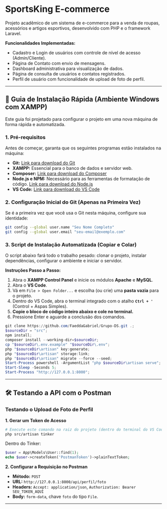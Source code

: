 # SportsKing E-commerce

Projeto acadêmico de um sistema de e-commerce para a venda de roupas, acessórios e artigos esportivos, desenvolvido com PHP e o framework Laravel.

**Funcionalidades Implementadas:**
*   Cadastro e Login de usuários com controle de nível de acesso (Admin/Cliente).
*   Página de Contato com envio de mensagens.
*   Dashboard administrativa para visualização de dados.
*   Página de consulta de usuários e contatos registrados.
*   Perfil de usuário com funcionalidade de upload de foto de perfil.

---

## 🚀 Guia de Instalação Rápida (Ambiente Windows com XAMPP)

Este guia foi projetado para configurar o projeto em uma nova máquina de forma rápida e automatizada.

### 1. Pré-requisitos

Antes de começar, garanta que os seguintes programas estão instalados na máquina:
*   **Git:** [Link para download do Git](https://git-scm.com/downloads )
*   **XAMPP:** Essencial para o banco de dados e servidor web.
*   **Composer:** [Link para download do Composer](https://getcomposer.org/download/ )
*   **Node.js e NPM:** Necessário para as ferramentas de formatação de código. [Link para download do Node.js](https://nodejs.org/en/ )
*   **VS Code:** [Link para download do VS Code](https://code.visualstudio.com/ )

### 2. Configuração Inicial do Git (Apenas na Primeira Vez)

Se é a primeira vez que você usa o Git nesta máquina, configure sua identidade:
```bash
git config --global user.name "Seu Nome Completo"
git config --global user.email "seu-email@exemplo.com"
```

### 3. Script de Instalação Automatizada (Copiar e Colar)

O script abaixo fará todo o trabalho pesado: clonar o projeto, instalar dependências, configurar o ambiente e iniciar o servidor.

**Instruções Passo a Passo:**
1.  Abra o **XAMPP Control Panel** e inicie os módulos **Apache** e **MySQL**.
2.  Abra o **VS Code**.
3.  Vá em `File > Open Folder...` e escolha (ou crie) uma **pasta vazia** para o projeto.
4.  Dentro do VS Code, abra o terminal integrado com o atalho **`Ctrl + '`** (Control + Aspas Simples).
5.  **Copie o bloco de código inteiro abaixo e cole no terminal.**
6.  Pressione Enter e aguarde a conclusão dos comandos.

```powershell
git clone https://github.com/FaeddaGabriel/Grupo-DS.git .;
$sourceDir = "src";
npm install;
composer install --working-dir=$sourceDir;
cp "$sourceDir\.env.example" "$sourceDir\.env";
php "$sourceDir\artisan" key:generate;
php "$sourceDir\artisan" storage:link;
php "$sourceDir\artisan" migrate --force --seed;
Start-Process powershell -ArgumentList "php $sourceDir\artisan serve";
Start-Sleep -Seconds 5;
Start-Process "http://127.0.0.1:8000";
```

---

## 🛠️ Testando a API com o Postman

### Testando o Upload de Foto de Perfil

**1. Gerar um Token de Acesso**
```bash
# Execute este comando na raiz do projeto (dentro do terminal do VS Code)
php src/artisan tinker
```
Dentro do Tinker:
```php
$user = App\Models\User::find(1);
echo $user->createToken('PostmanToken')->plainTextToken;
```

**2. Configurar a Requisição no Postman**
*   **Método:** `POST`
*   **URL:** `http://127.0.0.1:8000/api/perfil/foto`
*   **Headers:** `Accept: application/json`, `Authorization: Bearer SEU_TOKEN_AQUI`
*   **Body:** `form-data`, chave `foto` do tipo `File`.

---
